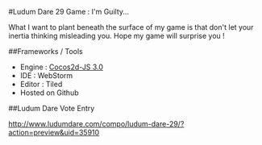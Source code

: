 #Ludum Dare 29 Game : I'm Guilty...

What I want to plant beneath the surface of my game is that don't let your inertia thinking misleading you. Hope my game will surprise you ! 

##Frameworks / Tools 

- Engine : [Cocos2d-JS 3.0](https://github.com/cocos2d/cocos2d-js)
- IDE : WebStorm 
- Editor : Tiled 
- Hosted on Github

##Ludum Dare Vote Entry

http://www.ludumdare.com/compo/ludum-dare-29/?action=preview&uid=35910
